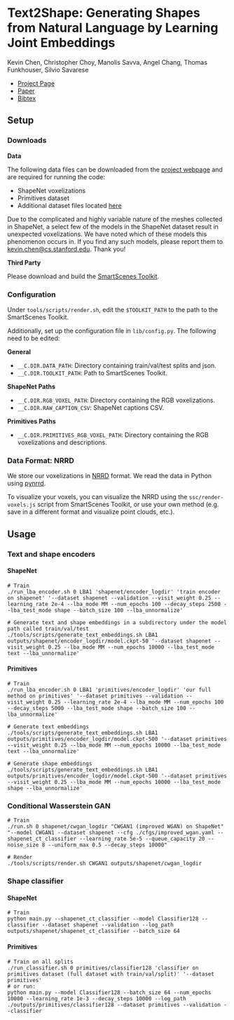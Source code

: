# Text2Shape: Generating Shapes from Natural Language by Learning Joint Embeddings

Kevin Chen, Christopher Choy, Manolis Savva, Angel Chang, Thomas Funkhouser, Silvio Savarese

* [Project Page](http://text2shape.stanford.edu/)
* [Paper](https://arxiv.org/abs/1803.08495)
* [Bibtex](http://text2shape.stanford.edu/bibtex.bib)

## Setup

### Downloads

**Data**

The following data files can be downloaded from the
[project webpage](http://text2shape.stanford.edu/) and are required for running the code:

* ShapeNet voxelizations
* Primitives dataset
* Additional dataset files located [here](http://text2shape.stanford.edu/dataset/text2shape-data.zip)

Due to the complicated and highly variable nature of the meshes collected in ShapeNet, a select few
of the models in the ShapeNet dataset result in unexpected voxelizations. We have noted which of
these models this phenomenon occurs in. If you find any such models, please report them to
kevin.chen@cs.stanford.edu. Thank you!

**Third Party**

Please download and build the [SmartScenes Toolkit](https://github.com/smartscenes/sstk).

### Configuration

Under `tools/scripts/render.sh`, edit the `$TOOLKIT_PATH` to the path to the SmartScenes Toolkit.

Additionally, set up the configuration file in `lib/config.py`. The following need to be edited:

**General**

* `__C.DIR.DATA_PATH`: Directory containing train/val/test splits and json.
* `__C.DIR.TOOLKIT_PATH`: Path to SmartScenes Toolkit.

**ShapeNet Paths**

* `__C.DIR.RGB_VOXEL_PATH`: Directory containing the RGB voxelizations.
* `__C.DIR.RAW_CAPTION_CSV`: ShapeNet captions CSV.

**Primitives Paths**

* `__C.DIR.PRIMITIVES_RGB_VOXEL_PATH`: Directory containing the RGB voxelizations and descriptions.

### Data Format: NRRD

We store our voxelizations in [NRRD](http://teem.sourceforge.net/nrrd/) format. We read the data in
Python using [pynrrd](https://github.com/mhe/pynrrd).

To visualize your voxels, you can visualize the NRRD using the `ssc/render-voxels.js` script from
SmartScenes Toolkit, or use your own method (e.g. save in a different format and visualize point
clouds, etc.).

## Usage

### Text and shape encoders

#### ShapeNet

```
# Train
./run_lba_encoder.sh 0 LBA1 'shapenet/encoder_logdir' 'train encoder on shapenet' '--dataset shapenet --validation --visit_weight 0.25 --learning_rate 2e-4 --lba_mode MM --num_epochs 100 --decay_steps 2500 --lba_test_mode shape --batch_size 100 --lba_unnormalize'

# Generate text and shape embeddings in a subdirectory under the model path called train/val/test
./tools/scripts/generate_text_embeddings.sh LBA1 outputs/shapenet/encoder_logdir/model.ckpt-50 '--dataset shapenet --visit_weight 0.25 --lba_mode MM --num_epochs 10000 --lba_test_mode text --lba_unnormalize'
```

#### Primitives

```
# Train
./run_lba_encoder.sh 0 LBA1 'primitives/encoder_logdir' 'our full method on primitives' '--dataset primitives --validation --visit_weight 0.25 --learning_rate 2e-4 --lba_mode MM --num_epochs 100 --decay_steps 5000 --lba_test_mode shape --batch_size 100 --lba_unnormalize'

# Generate text embeddings
./tools/scripts/generate_text_embeddings.sh LBA1 outputs/primitives/encoder_logdir/model.ckpt-500 '--dataset primitives --visit_weight 0.25 --lba_mode MM --num_epochs 10000 --lba_test_mode text --lba_unnormalize'

# Generate shape embeddings
./tools/scripts/generate_text_embeddings.sh LBA1 outputs/primitives/encoder_logdir/model.ckpt-500 '--dataset primitives --visit_weight 0.25 --lba_mode MM --num_epochs 10000 --lba_test_mode shape --lba_unnormalize'
```

### Conditional Wasserstein GAN

```
# Train
./run.sh 0 shapenet/cwgan_logdir "CWGAN1 (improved WGAN) on ShapeNet" "--model CWGAN1 --dataset shapenet --cfg ./cfgs/improved_wgan.yaml --shapenet_ct_classifier --learning_rate 5e-5 --queue_capacity 20 --noise_size 8 --uniform_max 0.5 --decay_steps 10000"

# Render
./tools/scripts/render.sh CWGAN1 outputs/shapenet/cwgan_logdir
```

### Shape classifier

#### ShapeNet

```
# Train
python main.py --shapenet_ct_classifier --model Classifier128 --classifier --dataset shapenet --validation --log_path outputs/shapenet/shapenet_ct_classifier --batch_size 64
```

#### Primitives

```
# Train on all splits
./run_classifier.sh 0 primitives/classifier128 'classifier on primitives dataset (full dataset with train/val/split)' '--dataset primitives'
# or run:
python main.py --model Classifier128 --batch_size 64 --num_epochs 10000 --learning_rate 1e-3 --decay_steps 10000 --log_path ./outputs/primitives/classifier128 --dataset primitives --validation --classifier
```
